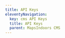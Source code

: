 ```yaml
---
title: API Keys
eleventyNavigation:
  key: cms API Keys
  title: API Keys
  parent: MapsIndoors CMS
---
```

